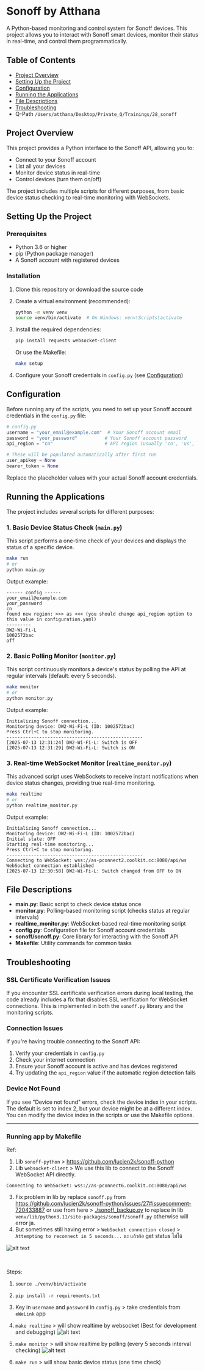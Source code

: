 # Sonoff by Atthana

A Python-based monitoring and control system for Sonoff devices. This project allows you to interact with Sonoff smart devices, monitor their status in real-time, and control them programmatically.

## Table of Contents

- [Project Overview](#project-overview)
- [Setting Up the Project](#setting-up-the-project)
- [Configuration](#configuration)
- [Running the Applications](#running-the-applications)
- [File Descriptions](#file-descriptions)
- [Troubleshooting](#troubleshooting)
- Q-Path `/Users/atthana/Desktop/Private_Q/Trainings/28_sonoff`

## Project Overview

This project provides a Python interface to the Sonoff API, allowing you to:

- Connect to your Sonoff account
- List all your devices
- Monitor device status in real-time
- Control devices (turn them on/off)

The project includes multiple scripts for different purposes, from basic device status checking to real-time monitoring with WebSockets.

## Setting Up the Project

### Prerequisites

- Python 3.6 or higher
- pip (Python package manager)
- A Sonoff account with registered devices

### Installation

1. Clone this repository or download the source code

2. Create a virtual environment (recommended):
   ```bash
   python -m venv venv
   source venv/bin/activate  # On Windows: venv\Scripts\activate
   ```

3. Install the required dependencies:
   ```bash
   pip install requests websocket-client
   ```

   Or use the Makefile:
   ```bash
   make setup
   ```

4. Configure your Sonoff credentials in `config.py` (see [Configuration](#configuration))

## Configuration

Before running any of the scripts, you need to set up your Sonoff account credentials in the `config.py` file:

```python
# config.py
username = "your_email@example.com"  # Your Sonoff account email
password = "your_password"          # Your Sonoff account password
api_region = "cn"                   # API region (usually 'cn', 'us', 'eu')

# These will be populated automatically after first run
user_apikey = None
bearer_token = None
```

Replace the placeholder values with your actual Sonoff account credentials.

## Running the Applications

The project includes several scripts for different purposes:

### 1. Basic Device Status Check (`main.py`)

This script performs a one-time check of your devices and displays the status of a specific device.

```bash
make run
# or
python main.py
```

Output example:
```
------ config ------
your_email@example.com
your_password
cn
found new region: >>> as <<< (you should change api_region option to this value in configuration.yaml)
---------
DW2-Wi-Fi-L
1002572bac
off
```

### 2. Basic Polling Monitor (`monitor.py`)

This script continuously monitors a device's status by polling the API at regular intervals (default: every 5 seconds).

```bash
make monitor
# or
python monitor.py
```

Output example:
```
Initializing Sonoff connection...
Monitoring device: DW2-Wi-Fi-L (ID: 1002572bac)
Press Ctrl+C to stop monitoring.
--------------------------------------------------
[2025-07-13 12:31:24] DW2-Wi-Fi-L: Switch is OFF
[2025-07-13 12:31:29] DW2-Wi-Fi-L: Switch is ON
```

### 3. Real-time WebSocket Monitor (`realtime_monitor.py`)

This advanced script uses WebSockets to receive instant notifications when device status changes, providing true real-time monitoring.

```bash
make realtime
# or
python realtime_monitor.py
```

Output example:
```
Initializing Sonoff connection...
Monitoring device: DW2-Wi-Fi-L (ID: 1002572bac)
Initial state: OFF
Starting real-time monitoring...
Press Ctrl+C to stop monitoring.
--------------------------------------------------
Connecting to WebSocket: wss://as-pconnect2.coolkit.cc:8080/api/ws
WebSocket connection established
[2025-07-13 12:30:58] DW2-Wi-Fi-L: Switch changed from OFF to ON
```

## File Descriptions

- **main.py**: Basic script to check device status once
- **monitor.py**: Polling-based monitoring script (checks status at regular intervals)
- **realtime_monitor.py**: WebSocket-based real-time monitoring script
- **config.py**: Configuration file for Sonoff account credentials
- **sonoff/sonoff.py**: Core library for interacting with the Sonoff API
- **Makefile**: Utility commands for common tasks

## Troubleshooting

### SSL Certificate Verification Issues

If you encounter SSL certificate verification errors during local testing, the code already includes a fix that disables SSL verification for WebSocket connections. This is implemented in both the `sonoff.py` library and the monitoring scripts.

### Connection Issues

If you're having trouble connecting to the Sonoff API:

1. Verify your credentials in `config.py`
2. Check your internet connection
3. Ensure your Sonoff account is active and has devices registered
4. Try updating the `api_region` value if the automatic region detection fails

### Device Not Found

If you see "Device not found" errors, check the device index in your scripts. The default is set to index 2, but your device might be at a different index. You can modify the device index in the scripts or use the Makefile options.

---

### Running app by Makefile

Ref:
1. Lib `sonoff-python` > https://github.com/lucien2k/sonoff-python
2. Lib `websocket-client` > We use this lib to connect to the Sonoff WebSocket API directly.
```
Connecting to WebSocket: wss://as-pconnect6.coolkit.cc:8080/api/ws
```
3. Fix problem in lib by replace `sonoff.py` from https://github.com/lucien2k/sonoff-python/issues/27#issuecomment-720433887
or use from here > [./sonoff_backup.py](./sonoff_backup.py) to replace in lib `venv/lib/python3.11/site-packages/sonoff/sonoff.py` otherwise will error ja.
4. But sometimes still having error > `WebSocket connection closed` > `Attempting to reconnect in 5 seconds...` นะ แล้วก้อ get status ไม่ได้

![alt text](image-2.png)

<br>

Steps:
1. `source ./venv/bin/activate`
2. `pip install -r requirements.txt`
3. Key in `username` and `password` in `config.py` > take credentials from `eWeLink` app
4. `make realtime` > will show realtime by websocket (Best for development and debugging)
![alt text](image.png)

5. `make monitor` > will show realtime by polling (every 5 seconds interval checking)
![alt text](image-1.png)

6. `make run` > will show basic device status (one time check)
